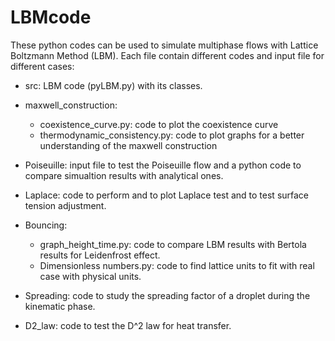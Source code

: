 # LBMcode
These python codes can be used to simulate multiphase flows with Lattice Boltzmann Method (LBM). 
Each file contain different codes and input file for different cases:

- src: LBM code (pyLBM.py) with its classes.

- maxwell_construction: 
  - coexistence_curve.py: code to plot the coexistence curve
  - thermodynamic_consistency.py: code to plot graphs for a better understanding of the maxwell construction
  
- Poiseuille: input file to test the Poiseuille flow and a python code to compare simualtion results with analytical ones.

- Laplace: code to perform and to plot Laplace test and to test surface tension adjustment.

- Bouncing: 
  - graph_height_time.py: code to compare LBM results with Bertola results for Leidenfrost effect.
  - Dimensionless numbers.py: code to find lattice units to fit with real case with physical units.

- Spreading: code to study the spreading factor of a droplet during the kinematic phase.

- D2_law: code to test the D^2 law for heat transfer.
